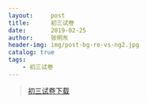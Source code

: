 ```yaml
---
layout:     post
title:      初三试卷
date:       2019-02-25
author:     张明东
header-img: img/post-bg-re-vs-ng2.jpg
catalog: true
tags:
    - 初三试卷
---
```


> [初三试卷下载](https://github.com/bonnieXie/bonniexie.github.io/raw/master/pdfs/yun.pdf)

